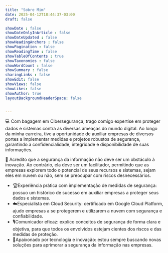 ```yaml
---
title: "Sobre Mim"
date: 2025-04-12T18:44:37-03:00
draft: false

showDate : false
showDateOnlyInArticle : false
showDateUpdated : false
showHeadingAnchors : false
showPagination : false
showReadingTime : false
showTableOfContents : true
showTaxonomies : false 
showWordCount : false
showSummary : false
sharingLinks : false
showEdit: false
showViews: false
showLikes: false
showAuthor: true
layoutBackgroundHeaderSpace: false


---
```


💻 Com bagagem em Cibersegurança, trago comigo expertise em proteger dados e sistemas contra as diversas ameaças do mundo digital. Ao longo da minha carreira, tive a oportunidade de auxiliar empresas de diversos portes a implementar medidas e projetos robustos de segurança, garantindo a confidencialidade, integridade e disponibilidade de suas informações.

🔐 Acredito que a segurança da informação não deve ser um obstáculo à inovação. Ao contrário, ela deve ser um facilitador, permitindo que as empresas explorem todo o potencial de seus recursos e sistemas, sejam eles em nuvem ou não, sem se preocupar com riscos desnecessários.

 - 🏆Experiência prática com implementação de medidas de segurança: possuo um histórico de sucesso em auxiliar empresas a proteger seus dados e sistemas.
 - ☁️Especialista em Cloud Security: certificado em Google Cloud Platform, ajudo empresas a se protegerem e utilizarem a nuvem com segurança e confiabilidade.
 - 🎙️Comunicador eficaz: explico conceitos de segurança de forma clara e objetiva, para que todos os envolvidos estejam cientes dos riscos e das medidas de proteção.
 - 🦾Apaixonado por tecnologia e inovação: estou sempre buscando novas soluções para aprimorar a segurança da informação nas empresas.
